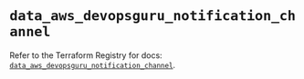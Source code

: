 # `data_aws_devopsguru_notification_channel`

Refer to the Terraform Registry for docs: [`data_aws_devopsguru_notification_channel`](https://registry.terraform.io/providers/hashicorp/aws/6.7.0/docs/data-sources/devopsguru_notification_channel).
